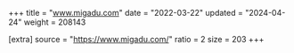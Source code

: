 +++
title = "www.migadu.com"
date = "2022-03-22"
updated = "2024-04-24"
weight = 208143

[extra]
source = "https://www.migadu.com/"
ratio = 2
size = 203
+++
